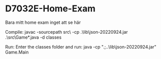 # D7032E-Home-Exam
Bara mitt home exam inget att se här

Compile: javac -sourcepath src\ -cp .\lib\json-20220924.jar .\src\Game\*.java -d classes

Run: Enter the classes folder and run: java -cp ".;..\lib\json-20220924.jar" Game.Main